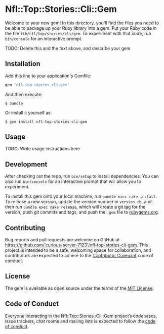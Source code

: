 # Nfl::Top::Stories::Cli::Gem

Welcome to your new gem! In this directory, you'll find the files you need to be able to package up your Ruby library into a gem. Put your Ruby code in the file `lib/nfl/top/stories/cli/gem`. To experiment with that code, run `bin/console` for an interactive prompt.

TODO: Delete this and the text above, and describe your gem

## Installation

Add this line to your application's Gemfile:

```ruby
gem 'nfl-top-stories-cli-gem'
```

And then execute:

    $ bundle

Or install it yourself as:

    $ gem install nfl-top-stories-cli-gem

## Usage

TODO: Write usage instructions here

## Development

After checking out the repo, run `bin/setup` to install dependencies. You can also run `bin/console` for an interactive prompt that will allow you to experiment.

To install this gem onto your local machine, run `bundle exec rake install`. To release a new version, update the version number in `version.rb`, and then run `bundle exec rake release`, which will create a git tag for the version, push git commits and tags, and push the `.gem` file to [rubygems.org](https://rubygems.org).

## Contributing

Bug reports and pull requests are welcome on GitHub at https://github.com/'curious-server-7123'/nfl-top-stories-cli-gem. This project is intended to be a safe, welcoming space for collaboration, and contributors are expected to adhere to the [Contributor Covenant](http://contributor-covenant.org) code of conduct.

## License

The gem is available as open source under the terms of the [MIT License](https://opensource.org/licenses/MIT).

## Code of Conduct

Everyone interacting in the Nfl::Top::Stories::Cli::Gem project’s codebases, issue trackers, chat rooms and mailing lists is expected to follow the [code of conduct](https://github.com/'curious-server-7123'/nfl-top-stories-cli-gem/blob/master/CODE_OF_CONDUCT.md).
